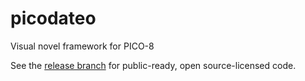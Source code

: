 # picodateo
Visual novel framework for PICO-8

See the [release branch](https://github.com/thirdtruck/picodateo/tree/release) for public-ready, open source-licensed code.
